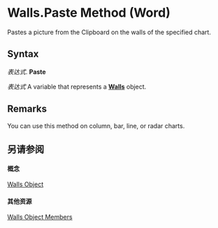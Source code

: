 
# Walls.Paste Method (Word)

Pastes a picture from the Clipboard on the walls of the specified chart. 


## Syntax

 _表达式_. **Paste**

 _表达式_ A variable that represents a **[Walls](e98c7218-b944-12bb-caf9-daecee4b6c0c.md)** object.


## Remarks

You can use this method on column, bar, line, or radar charts.


## 另请参阅


#### 概念


[Walls Object](e98c7218-b944-12bb-caf9-daecee4b6c0c.md)
#### 其他资源


[Walls Object Members](http://msdn.microsoft.com/library/ff55b62c-e618-2e72-be85-fbe67cefc9ad%28Office.15%29.aspx)